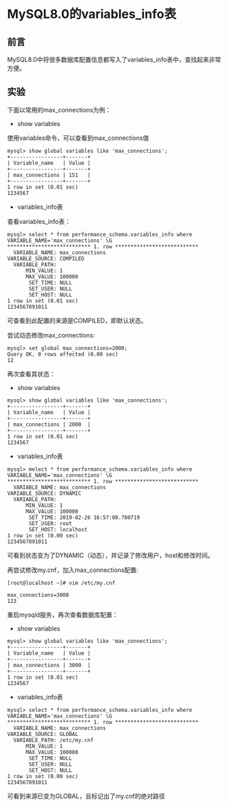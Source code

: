 # MySQL8.0的variables_info表

## 前言

MySQL8.0中将很多数据库配置信息都写入了variables_info表中，查找起来非常方便。

## 实验

下面以常用的max_connections为例：

- show variables

使用variables命令，可以查看到max_connections值

```vim
mysql> show global variables like 'max_connections';
+-----------------+-------+
| Variable_name   | Value |
+-----------------+-------+
| max_connections | 151   |
+-----------------+-------+
1 row in set (0.01 sec)
1234567
```

- variables_info表

查看variables_info表：

```vim
mysql> select * from performance_schema.variables_info where VARIABLE_NAME='max_connections' \G
*************************** 1. row ***************************
  VARIABLE_NAME: max_connections
VARIABLE_SOURCE: COMPILED
  VARIABLE_PATH: 
      MIN_VALUE: 1
      MAX_VALUE: 100000
       SET_TIME: NULL
       SET_USER: NULL
       SET_HOST: NULL
1 row in set (0.01 sec)
1234567891011
```

可查看到此配置的来源是COMPILED，即默认状态。

尝试动态修改max_connections:

```vim
mysql> set global max_connections=2000;
Query OK, 0 rows affected (0.00 sec)
12
```

再次查看其状态：

- show variables

```vim
mysql> show global variables like 'max_connections';
+-----------------+-------+
| Variable_name   | Value |
+-----------------+-------+
| max_connections | 2000  |
+-----------------+-------+
1 row in set (0.01 sec)
1234567
```

- variables_info表

```vim
mysql> melect * from performance_schema.variables_info where VARIABLE_NAME='max_connections' \G
*************************** 1. row ***************************
  VARIABLE_NAME: max_connections
VARIABLE_SOURCE: DYNAMIC
  VARIABLE_PATH: 
      MIN_VALUE: 1
      MAX_VALUE: 100000
       SET_TIME: 2019-02-26 16:57:00.780719
       SET_USER: root
       SET_HOST: localhost
1 row in set (0.00 sec)
1234567891011
```

可看到状态变为了DYNAMIC（动态），并记录了修改用户，host和修改时间。

再尝试修改my.cnf，加入max_connections配置:

```vim
[root@localhost ~]# vim /etc/my.cnf

max_connections=3000
123
```

重启mysqld服务，再次查看数据库配置：

- show variables

```vim
mysql> show global variables like 'max_connections';
+-----------------+-------+
| Variable_name   | Value |
+-----------------+-------+
| max_connections | 3000  |
+-----------------+-------+
1 row in set (0.01 sec)
1234567
```

- variables_info表

```vim
mysql> select * from performance_schema.variables_info where VARIABLE_NAME='max_connections' \G
*************************** 1. row ***************************
  VARIABLE_NAME: max_connections
VARIABLE_SOURCE: GLOBAL
  VARIABLE_PATH: /etc/my.cnf
      MIN_VALUE: 1
      MAX_VALUE: 100000
       SET_TIME: NULL
       SET_USER: NULL
       SET_HOST: NULL
1 row in set (0.00 sec)
1234567891011
```

可看到来源已变为GLOBAL，且标记出了my.cnf的绝对路径